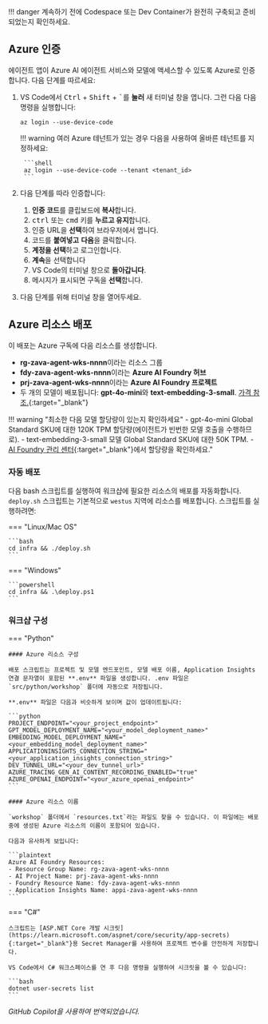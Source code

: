 !!! danger 
    계속하기 전에 Codespace 또는 Dev Container가 완전히 구축되고 준비되었는지 확인하세요.

## Azure 인증

에이전트 앱이 Azure AI 에이전트 서비스와 모델에 액세스할 수 있도록 Azure로 인증합니다. 다음 단계를 따르세요:

1. VS Code에서 <kbd>Ctrl</kbd> + <kbd>Shift</kbd> + <kbd>`</kbd>를 **눌러** 새 터미널 창을 엽니다. 그런 다음 다음 명령을 실행합니다:

    ```shell
    az login --use-device-code
    ```

    !!! warning
        여러 Azure 테넌트가 있는 경우 다음을 사용하여 올바른 테넌트를 지정하세요:

        ```shell
        az login --use-device-code --tenant <tenant_id>
        ```

2. 다음 단계를 따라 인증합니다:

    1. **인증 코드**를 클립보드에 **복사**합니다.
    2. <kbd>ctrl</kbd> 또는 <kbd>cmd</kbd> 키를 **누르고 유지**합니다.
    3. 인증 URL을 **선택**하여 브라우저에서 엽니다.
    4. 코드를 **붙여넣고** **다음**을 클릭합니다.
    5. **계정을 선택**하고 로그인합니다.
    6. **계속**을 선택합니다
    7. VS Code의 터미널 창으로 **돌아갑니다**.
    8. 메시지가 표시되면 구독을 **선택**합니다.

3. 다음 단계를 위해 터미널 창을 열어두세요.

## Azure 리소스 배포

이 배포는 Azure 구독에 다음 리소스를 생성합니다.

- **rg-zava-agent-wks-nnnn**이라는 리소스 그룹
- **fdy-zava-agent-wks-nnnn**이라는 **Azure AI Foundry 허브**
- **prj-zava-agent-wks-nnnn**이라는 **Azure AI Foundry 프로젝트**
- 두 개의 모델이 배포됩니다: **gpt-4o-mini**와 **text-embedding-3-small**. [가격 참조.](https://azure.microsoft.com/pricing/details/cognitive-services/openai-service/){:target="_blank"}

!!! warning "최소한 다음 모델 할당량이 있는지 확인하세요"
    - gpt-4o-mini Global Standard SKU에 대한 120K TPM 할당량(에이전트가 빈번한 모델 호출을 수행하므로).
    - text-embedding-3-small 모델 Global Standard SKU에 대한 50K TPM.
    - [AI Foundry 관리 센터](https://ai.azure.com/managementCenter/quota){:target="_blank"}에서 할당량을 확인하세요."

### 자동 배포

다음 bash 스크립트를 실행하여 워크샵에 필요한 리소스의 배포를 자동화합니다. `deploy.sh` 스크립트는 기본적으로 `westus` 지역에 리소스를 배포합니다. 스크립트를 실행하려면:

=== "Linux/Mac OS"

    ```bash
    cd infra && ./deploy.sh
    ```

=== "Windows"

    ```powershell
    cd infra && .\deploy.ps1
    ```
<!-- !!! note "Windows에서는 `deploy.sh` 대신 `deploy.ps1`을 실행하세요" -->

### 워크샵 구성

=== "Python"

    #### Azure 리소스 구성

    배포 스크립트는 프로젝트 및 모델 엔드포인트, 모델 배포 이름, Application Insights 연결 문자열이 포함된 **.env** 파일을 생성합니다. .env 파일은 `src/python/workshop` 폴더에 자동으로 저장됩니다. 
    
    **.env** 파일은 다음과 비슷하게 보이며 값이 업데이트됩니다:

    ```python
    PROJECT_ENDPOINT="<your_project_endpoint>"
    GPT_MODEL_DEPLOYMENT_NAME="<your_model_deployment_name>"
    EMBEDDING_MODEL_DEPLOYMENT_NAME="<your_embedding_model_deployment_name>"
    APPLICATIONINSIGHTS_CONNECTION_STRING="<your_application_insights_connection_string>"
    DEV_TUNNEL_URL="<your_dev_tunnel_url>"
    AZURE_TRACING_GEN_AI_CONTENT_RECORDING_ENABLED="true"
    AZURE_OPENAI_ENDPOINT="<your_azure_openai_endpoint>"
    ```

    #### Azure 리소스 이름

    `workshop` 폴더에서 `resources.txt`라는 파일도 찾을 수 있습니다. 이 파일에는 배포 중에 생성된 Azure 리소스의 이름이 포함되어 있습니다. 

    다음과 유사하게 보입니다:

    ```plaintext
    Azure AI Foundry Resources:
    - Resource Group Name: rg-zava-agent-wks-nnnn
    - AI Project Name: prj-zava-agent-wks-nnnn
    - Foundry Resource Name: fdy-zava-agent-wks-nnnn
    - Application Insights Name: appi-zava-agent-wks-nnnn
    ```

=== "C#"

    스크립트는 [ASP.NET Core 개발 시크릿](https://learn.microsoft.com/aspnet/core/security/app-secrets){:target="_blank"}용 Secret Manager를 사용하여 프로젝트 변수를 안전하게 저장합니다.

    VS Code에서 C# 워크스페이스를 연 후 다음 명령을 실행하여 시크릿을 볼 수 있습니다:

    ```bash
    dotnet user-secrets list
    ```

*GitHub Copilot을 사용하여 번역되었습니다.*
